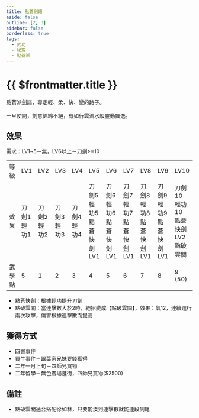 ```yaml
---
title: 點蒼劍譜
aside: false
outline: [2, 3]
sidebar: false
borderless: true
tags:
  - 武功
  - 秘笈
  - 點蒼派
---
```


# {{ $frontmatter.title }}

<BookItemIcon :size="`medium`" :needLink="false" :no="2300"></BookItemIcon>

點蒼派劍譜，專走輕、柔、快、變的路子。
<br><br>
一旦使開，劍意綿綿不絕，有如行雲流水般靈動飄逸。
<br clear="all" />

## 效果

需求：LV1~5－無，LV6以上－刀劍>=10

<table>
    <tr>
        <td>等級</td>
        <td>LV1</td>
        <td>LV2</td>
        <td>LV3</td>
        <td>LV4</td>
        <td>LV5</td>
        <td>LV6</td>
        <td>LV7</td>
        <td>LV8</td>
        <td>LV9</td>
        <td>LV10</td>
    </tr>
    <tr>
        <td>效果</td>
        <td>刀劍1<br>輕功1</td>
        <td>刀劍2<br>輕功2</td>
        <td>刀劍3<br>輕功3</td>
        <td>刀劍4<br>輕功4</td>
        <td>刀劍5<br>輕功5<br>點蒼快劍LV1</td>
        <td>刀劍6<br>輕功6<br>點蒼快劍LV1</td>
        <td>刀劍7<br>輕功7<br>點蒼快劍LV1</td>
        <td>刀劍8<br>輕功8<br>點蒼快劍LV1</td>
        <td>刀劍9<br>輕功9<br>點蒼快劍LV1</td>
        <td>刀劍10<br>輕功10<br>點蒼快劍LV2<br>點破雲關</td>
    </tr>
    <tr>
        <td>武學點</td>
        <td>5</td>
        <td>1</td>
        <td>2</td>
        <td>3</td>
        <td>4</td>
        <td>5</td>
        <td>6</td>
        <td>7</td>
        <td>8</td>
        <td>9 (50)</td>
    </tr>
</table>

- 點蒼快劍：根據輕功提升刀劍
- 點破雲關：當連擊數大於2時，絕招變成【點破雲關】，效果：氣12，連續進行兩次攻擊，傷害根據連擊數而提高

## 獲得方式

- 四書事件
- 買牛事件－跟葉家兄妹要錢獲得
- 二年一月上旬－四師兄買物
- 二年留學－無色廣場逛街，四師兄買物($2500)

## 備註

- 點破雲關適合搭配徐如林，只要能湊到連擊數就能連段到尾